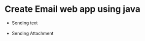<h1>Create Email web app using java</h1>

<ul>
<li>
Sending text</li>
<br>
<li>Sending Attachment </li></ul>